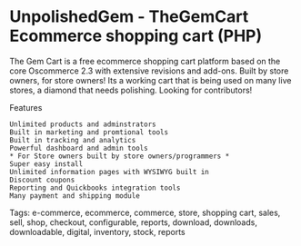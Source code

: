 UnpolishedGem - TheGemCart Ecommerce shopping cart (PHP)
=============

The Gem Cart is a free ecommerce shopping cart platform based on the core Oscommerce 2.3 with extensive revisions and add-ons.  Built by store owners, for store owners! Its a working cart that is being used on many live stores, a diamond that needs polishing.  Looking for contributors!

Features

    Unlimited products and adminstrators
    Built in marketing and promtional tools
    Built in tracking and analytics
    Powerful dashboard and admin tools
    * For Store owners built by store owners/programmers *
    Super easy install
    Unlimited information pages with WYSIWYG built in
    Discount coupons
    Reporting and Quickbooks integration tools
    Many payment and shipping module

Tags: e-commerce, ecommerce, commerce, store, shopping cart, sales, sell, shop, checkout, configurable, reports, download, downloads, downloadable, digital, inventory, stock, reports

